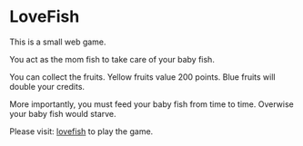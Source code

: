 # LoveFish

This is a small web game. 

You act as the mom fish to take care of your baby fish. 

You can collect the fruits. Yellow fruits value 200 points. Blue fruits will double your credits.

More importantly, you must feed your baby fish from time to time. Overwise your baby fish would starve.

Please visit: [lovefish](http://lovefish/ziruiapp.com) to play the game.
